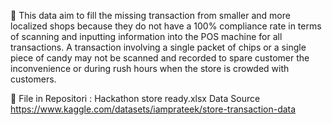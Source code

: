 📌 This data aim to fill the missing transaction from smaller and more localized shops because they do not have a 100% compliance rate in terms of scanning and inputting information into the POS machine for all transactions.
A transaction involving a single packet of chips or a single piece of candy may not be scanned and recorded to spare customer the inconvenience or during rush hours when the store is crowded with customers.

📂 File in Repositori : 
Hackathon store ready.xlsx
Data Source https://www.kaggle.com/datasets/iamprateek/store-transaction-data
